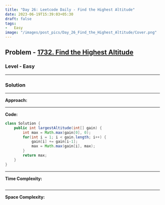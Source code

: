 ```yaml
---
title: "Day 26: Leetcode Daily - Find the Highest Altitude"
date: 2023-06-19T15:39:03+05:30
draft: false
tags:
-   Easy
image: "/images/post_pics/Day_26_Find_the_Highest_Altitude/Cover.png"
---
```



## Problem - [1732. Find the Highest Altitude](https://leetcode.com/problems/find-the-highest-altitude/)

### Level - Easy
---

### Solution

---
**Approach:**


---

**Code:**

```java
class Solution {
    public int largestAltitude(int[] gain) {
        int max = Math.max(gain[0], 0);
        for(int i = 1; i < gain.length; i++) {
            gain[i] += gain[i-1];
            max = Math.max(gain[i], max);
        }
        return max;
    }
}

```
---

**Time Complexity:**
```

```

---

**Space Complexity:**
```

```


